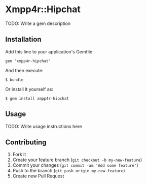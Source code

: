 # Xmpp4r::Hipchat

TODO: Write a gem description

## Installation

Add this line to your application's Gemfile:

    gem 'xmpp4r-hipchat'

And then execute:

    $ bundle

Or install it yourself as:

    $ gem install xmpp4r-hipchat

## Usage

TODO: Write usage instructions here

## Contributing

1. Fork it
2. Create your feature branch (`git checkout -b my-new-feature`)
3. Commit your changes (`git commit -am 'Add some feature'`)
4. Push to the branch (`git push origin my-new-feature`)
5. Create new Pull Request
